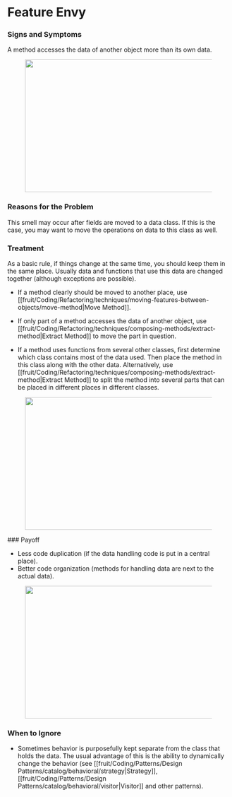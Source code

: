 # Feature Envy

### Signs and Symptoms

A method accesses the data of another object more than its own data.
<figure class="image">

<img
src="https://refactoring.guru/images/refactoring/content/smells/feature-envy-01.png?id=f520a24562e3f4b7848eca94792c329f"
srcset="https://refactoring.guru/images/refactoring/content/smells/feature-envy-01-2x.png?id=4329322703e5af5b3ef7faefd17c4750 2x"
width="500" height="300" />
</figure>

### Reasons for the Problem

This smell may occur after fields are moved to a data class. If this is the case, you may want to move the operations on data to this class as well.

### Treatment

As a basic rule, if things change at the same time, you should keep them in the same place. Usually data and functions that use this data are changed together (although exceptions are possible).

- If a method clearly should be moved to another place, use [[fruit/Coding/Refactoring/techniques/moving-features-between-objects/move-method|Move Method]].
  
- If only part of a method accesses the data of another object, use [[fruit/Coding/Refactoring/techniques/composing-methods/extract-method|Extract Method]] to move the part in question.
  
- If a method uses functions from several other classes, first determine which class contains most of the data used. Then place the method in this class along with the other data. Alternatively, use [[fruit/Coding/Refactoring/techniques/composing-methods/extract-method|Extract Method]] to split the method into several parts that can be placed in different places in different classes.

<figure class="image">
<img
src="https://refactoring.guru/images/refactoring/content/smells/feature-envy-02.png?id=a90a3545498c7c22e605ceeb1f23d005"
srcset="https://refactoring.guru/images/refactoring/content/smells/feature-envy-02-2x.png?id=641faecaeb0d422232c0bcc6346352c5 2x"
loading="lazy" width="500" height="300" />
</figure>
### Payoff

- Less code duplication (if the data handling code is put in a central place).
- Better code organization (methods for handling data are next to the actual data).

<figure class="image">
<img
src="https://refactoring.guru/images/refactoring/content/smells/feature-envy-03.png?id=ea63eeab9eda1910348d0930c8592780"
srcset="https://refactoring.guru/images/refactoring/content/smells/feature-envy-03-2x.png?id=d8d24af45285db63e68560788e6240bc 2x"
loading="lazy" width="500" height="300" />
</figure>

### When to Ignore
- Sometimes behavior is purposefully kept separate from the class that holds the data. The usual advantage of this is the ability to dynamically change the behavior (see [[fruit/Coding/Patterns/Design Patterns/catalog/behavioral/strategy|Strategy]], [[fruit/Coding/Patterns/Design Patterns/catalog/behavioral/visitor|Visitor]] and other patterns).
